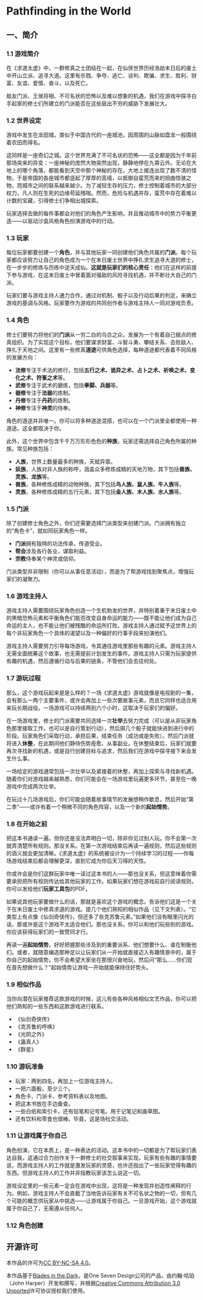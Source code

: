<h1>Pathfinding in the World</h1>
<h2>一、简介</h2>
    <section>
        <h3>1.1 游戏简介</h3>
        <p>在《求道太虚》中，一群修真之士团结在一起，在仙侠世界历经浩劫末日后的废土中开山立派、追寻大道。这里有杀戮、争夺、逃亡、谈判、欺骗、求生、胜利、财富、友谊、爱情、奋斗，以及死亡。</p>
        <p>敌友门派、王侯将相、不可名状的恐怖以及难以想象的机遇，我们在游戏中探寻白手起家的修士们所建立的门派能否在这些层出不穷的威胁下发展壮大。</p>
        <h3>1.2 世界设定</h3>
        <p>游戏中发生在龙田城，类似于中国古代的一座城池，因周围的山脉如盘龙一般围绕着农田而得名。</p>
        <p>这同样是一座奇幻之城。这个世界充满了不可名状的恐怖——这全都是因为千年前那场突来的异变：一座神秘的庞然大物突然出现，静静地停在九霄云外。无论在大地上的哪个角落，都能看到天空中那个神秘的存在。大地上接连出现了数不清的怪物，于是帝国的各座城市都竖起了厚厚的高墙，以抵御自蛮荒而来的扭曲惊骇之物，而城市之间的联系越来越少。为了减轻生存的压力，修士控制着城市的大部分权力，凡人则在生死的边缘苟延残喘。然而，危险与机遇并存，蛮荒中存在着难以计数的宝藏，引得修士们争相出城探索。</p>
        <p>玩家选择去做的每件事都会对他们的角色产生影响，并且推动城市中的势力平衡更迭——以驱动沙盒风格角色扮演游戏中的行动。</p>
        <h3>1.3 玩家</h3>
        <p>每位玩家都要创建一个<b>角色</b>，并与其他玩家一同创建他们角色共属的<b>门派</b>。每个玩家都应该努力让自己的角色成为一个在末日废土世界中挣扎求生追寻大道的修士，在一步步的修炼与历练中逆天成仙。<b>这就是玩家们的核心责任</b>：他们在这样的前提下参与游戏，在这末日废土中冒着面对强敌的风险寻找机遇，并不断壮大自己的门派。</p>
        <p>玩家们要与游戏主持人通力合作，通过对机制、骰子以及行动后果的判定，来确立游戏的基调与风格。玩家要作为游戏的共同创作者与游戏主持人一同对游戏负责。</p>
        <h3>1.4 角色</h3>
        <p>修士们要努力将他们的<b>门派</b>从一穷二白的乌合之众，发展为一个有着自己据点的修真组织。为了实现这个目标，他们要谋求财富、斗智斗勇、攀结关系、击败敌人、挣扎于天地之间。这里有一些修真<b>道途</b>可供角色选择，每种道途都代表着不同风格的发展方向：</p>
        <ul>
            <li><b>法修</b>专注于术法的修行，包括<b>五行之术、诡异之术、占卜之术、祈唤之术、变化之术、符箓之术</b>等。</li>
            <li><b>武修</b>专注于武术的磨炼，包括<b>拳脚、兵器</b>等。</li>
            <li><b>器修</b>专注于<b>法器</b>的炼制。</li>
            <li><b>丹修</b>专注于<b>丹药</b>的炼制。</li>
            <li><b>神修</b>专注于<b>神灵</b>的侍奉。</li>
        </ul>
        <p>角色的道途并非唯一。你可以将多种道途混搭，也可以在一个门派里全都使用一种道途。这全都取决于你。</p>
        <p>此外，这个世界中包含千千万万形形色色的<b>种族</b>，玩家还需选择自己角色所属的种族。常见种族包括：</p>
        <ul>
            <li><b>人族</b>，世界上数量最多的种族，天赋异禀。</li>
            <li><b>妖族</b>，人族对非人族的称呼，涵盖众多修炼成精的天地万物，其下包括<b>兽族、灵族、龙族</b>等。</li>
            <li><b>兽族</b>，各种修炼成精的动物种族，其下包括<b>鸟人族、鼠人族、牛人族</b>等。</li>
            <li><b>灵族</b>，各种修炼成精的五行元素，其下包括<b>金人族、木人族、水人族</b>等。</li>
        </ul>
        <h3>1.5 门派</h3>
        <p>除了创建修士角色之外，你们还需要选择门派类型来创建门派。门派拥有独立的“角色卡”，就如同玩家角色一样。</p>
        <ul>
            <li><b>门派</b>拥有独特的功法传承，传道受业。</li>
            <li><b>帮会</b>涉及各行各业，谋取利益。</li>
            <li><b>宗教</b>侍奉某个神灵或信仰。</li>
        </ul>
        <p>门派类型并非限制（你可以从事任意活动），而是为了帮游戏找到聚焦点，增强玩家们的凝聚力。</p>
        <h3>1.6 游戏主持人</h3>
        <p>游戏主持人需要围绕玩家角色创造一个生机勃发的世界，并特别着重于末日废土中的黑暗恐怖元素和平衡角色们能否改变自身命运的能力——既不能让他们成为自己命运的主人，也不能让他们被残酷的命运所打败。游戏主持人通过赋予这世界上的每个非玩家角色一个具体的渴望以及一种偏好的行事手段来扮演他们。</p>
        <p>游戏主持人需要努力引导每场游戏，令其通往游戏里那些有趣的元素。游戏主持人无需全面统筹这个故事，也无需提前计划发生的事件。游戏主持人只需为玩家提供有趣的机遇，然后遵循行动与后果的链条，不管他们会去往何处。</p>
        <h3>1.7 游玩过程</h3>
        <p>那么，这个游戏玩起来是是么样的？一场《求道太虚》游戏就像是电视剧的一集，会有那么一两个主要事件，或许会再加上一些次要故事元素，而且它同样也适合用来玩长期战役。一场游戏可以持续两到六个小时，这取决于玩家们的偏好。</p>
        <p>在一场游戏里，修士的门派需要共同选择一次<b>壮举</b>去努力完成（可以是从非玩家角色那里接取工作，也可以是自行策划行动），然后掷几个骰子就能快进到进行中的阶段。玩家角色们采取行动，承担后果，结束任务（成功或是失败）。然后门派就将进入<b>休整</b>，在此期间他们静待伤势痊愈、从事副业。在休整结束后，玩家们就要再次寻找新的机遇，或是自行创建目标与追求，然后我们在游戏中探寻接下来会发生什么事。</p>
        <p>一场给定的游戏通常包括一次壮举以及紧接着的休整，再加上探索与寻找新机遇。随着你们对游戏越来越熟悉，你们可能会在一场游戏里玩遍更多环节，甚至在一晚游戏中完成两次壮举。</p>
        <p>在玩过十几场游戏后，你们可能会随着故事情节的发展想稍作歇息，然后开始“第二季”——或许有着一个稍微不同的角色阵容，以及一个新的<b>起始情势</b>。</p>
        <h3>1.8 在开始之前</h3>
        <p>把这本书通读一遍。但你还是没法弄明白一切，除非你见过别人玩。你不会第一次就弄清楚所有规则。那没关系。在第一次游戏结束后再读一遍规则，然后这些规则的涵义就会更加清晰。《求道太虚》的系统被设计为一个持续学习的过程——你每场游戏结束后都会理解更深，直到它成为你后天习得的天性。</p>
        <p>你或许会是你们这群玩家中唯一读过这本书的人——那也没关系，但这意味着你需要承担把所有规则传达给其他玩家的工作。如果玩家们想在游戏前自行阅读规则，你可以发给他们<b>玩家工具包</b>的PDF。</p>
        <p>如果说其他玩家要做什么的话，那就是喜欢这个游戏的概念。告诉他们这是一个关于在末日废土中修真求道的游戏。提几个他们熟知的相似作品（见下文列表）。“它类型上有点像《仙剑奇侠传》，但还多了些克苏鲁元素。”如果他们没有眼里闪光的话，那或许是这个游戏不太适合他们。那也没关系，你可以和他们玩些别的游戏。你应该获得玩家们的一致赞同才行。</p>
        <p>再读一遍<b>起始情势</b>，好好把握那些涉及到的重要派系、他们想要什么、谁在制衡他们。或者，就随意编造那种足以让玩家们从一开始就直接迈入有趣情景中的，属于你自己的起始情势。你不会希望大家坐在那很兴奋地玩，然后问“那么……你们现在首先想做什么？”起始情势让游戏一开始就能保持住好势头。</p>
        <h3>1.9 相似作品</h3>
        <p>当你向潜在玩家推荐这款游戏的时候，这儿有些各种风格相似文艺作品，你可以把他们熟知的一些东西和这款游戏进行联系。</p>
        <ul>
            <li>《仙剑奇侠传》</li>
            <li>《克苏鲁的呼唤》</li>
            <li>《光阴之外》</li>
            <li>《蛊真人》</li>
            <li>《群星》</li>
        </ul>
        <h3>1.10 游玩准备</h3>
        <ul>
            <li>玩家：两到四名，再加上一位游戏主持人。</li>
            <li>一把六面骰，至少三个。</li>
            <li>角色卡、门派卡、参考资料表以及地图。</li>
            <li>把这本书放在手边备查。</li>
            <li>一些白纸和索引卡，还有铅笔和记号笔。用于记笔记和画草图。</li>
            <li>还有饮料和零食也很棒。毕竟，这是场社交活动。</li>
        </ul>
        <h3>1.11 让游戏属于你自己</h3>
        <p>角色扮演，它在本质上，是一种表达的活动。这本书中的一切都是为了帮玩家们表达自我，这通过合力创作关于一群修士的社交叙事来实现。玩家有些有趣的事情要说，而游戏主持人的工作就是激发玩家的灵感，也许还指出了一些玩家觉得有趣的东西。但游戏主持人的工作并非指教玩家该怎么说这一切。</p>
        <p>游戏设定里的一些元素一定会在游戏中出现，这将是一种发现并创造性阐释的行为。例如，游戏主持人不会直截了当地告诉玩家有关不可名状之物的一切，但有几个可能的概念供玩家从中挑选——让游戏属于你自己。一旦游戏开始，这个游戏就属于你自己了，无需遵从任何人。</p>
        <h3>1.12 角色创建</h3>
    </section>
<h2>开源许可</h2>
<p>本作品的许可为<a href="https://creativecommons.org/licenses/by-nc-sa/4.0/">CC BY-NC-SA 4.0</a>。</p>
<p>本作品基于<a href="http://www.bladesinthedark.com/">Blades in the Dark</a>，是One Seven Design公司的产品，由约翰·哈珀（John Harper）开发和撰写，并根据<a href="http://creativecommons.org/licenses/by/3.0/">Creative Commons Attribution 3.0 Unported</a>许可协议授权我们使用。</p>
